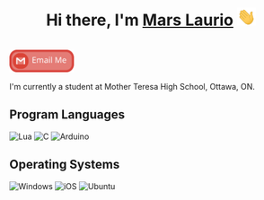 <h1 align="center">Hi there, I'm <a href="https://github.com/Mars-Laurio" target="_blank">Mars Laurio</a> <img
src="https://github.com/Mars-Laurio/Mars-Laurio/raw/main/Hi.gif" height="32" /></h1>

<br />

<a href="mailto:mars.laurio@mths.ca">
  <img src="https://github.com/Mars-Laurio/Mars-Laurio/raw/main/social-gmail.svg" height="40" />
</a>

<br />

I'm currently a student at Mother Teresa High School, Ottawa, ON.

## Program Languages 

![Lua](https://img.shields.io/badge/lua-%232C2D72.svg?style=for-the-badge&logo=lua&logoColor=white)
![C](https://img.shields.io/badge/c-%2300599C.svg?style=for-the-badge&logo=c&logoColor=white)
![Arduino](https://img.shields.io/badge/-Arduino-00979D?style=for-the-badge&logo=Arduino&logoColor=white)

## Operating Systems

![Windows](https://img.shields.io/badge/Windows-0078D6?style=for-the-badge&logo=windows&logoColor=white)
![iOS](https://img.shields.io/badge/iOS-000000?style=for-the-badge&logo=ios&logoColor=white)
![Ubuntu](https://img.shields.io/badge/Ubuntu-E95420?style=for-the-badge&logo=ubuntu&logoColor=white)
